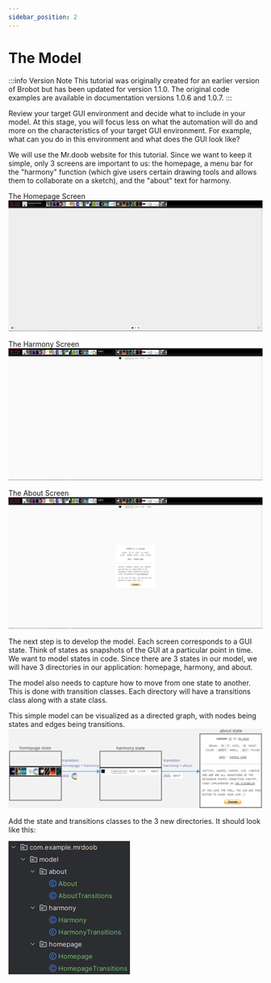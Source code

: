 ```yaml
---
sidebar_position: 2
---
```


# The Model

:::info Version Note
This tutorial was originally created for an earlier version of Brobot but has been updated for version 1.1.0. The original code examples are available in documentation versions 1.0.6 and 1.0.7.
:::

Review your target GUI environment and decide what to include in your model.
At this stage, you will focus less on what the automation will do and more on the characteristics
of your target GUI environment. For example, what can you do in this environment and 
what does the GUI look like?  

We will use the Mr.doob website for this tutorial.
Since we want to keep it simple, only 3 screens are important to us: the homepage, a menu bar for 
the "harmony" function (which give users certain drawing tools and allows them to collaborate on a 
sketch), and the "about" text for harmony. 

The Homepage Screen
![Homepage](/img/mrdoob/homepage.png)  

The Harmony Screen
![Harmony](/img/mrdoob/harmony.png)  

The About Screen  
![About](/img/mrdoob/about.png)

The next step is to develop the model. Each screen corresponds to a GUI state. Think of states as
snapshots of the GUI at a particular point in time. We want to model states in code. Since there are
3 states in our model, we will have 3 directories in our application: homepage, harmony, and about.  

The model also needs to capture how to move from one state to another. This is done with transition classes.
Each directory will have a transitions class along with a state class.  

This simple model can be visualized as a directed graph, with nodes being states
and edges being transitions.  
![Directed Graph](/img/mrdoob/mrdoob_model.jpg)

Add the state and transitions classes to the 3 new directories. It should look like this:  

![Model Filestructure](/img/mrdoob/mrdoob_filestructure_model.png)
